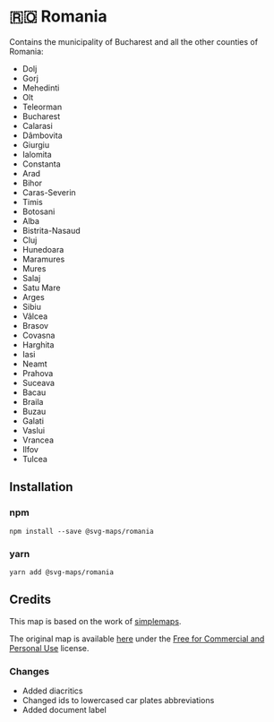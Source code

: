 # 🇷🇴️ Romania

Contains the municipality of Bucharest and all the other counties of Romania:
* Dolj
* Gorj
* Mehedinti
* Olt
* Teleorman
* Bucharest
* Calarasi
* Dâmbovita
* Giurgiu
* Ialomita
* Constanta
* Arad
* Bihor
* Caras-Severin
* Timis
* Botosani
* Alba
* Bistrita-Nasaud
* Cluj
* Hunedoara
* Maramures
* Mures
* Salaj
* Satu Mare
* Arges
* Sibiu
* Vâlcea
* Brasov
* Covasna
* Harghita
* Iasi
* Neamt
* Prahova
* Suceava
* Bacau
* Braila
* Buzau
* Galati
* Vaslui
* Vrancea
* Ilfov
* Tulcea

## Installation

### npm

`npm install --save @svg-maps/romania`

### yarn

`yarn add @svg-maps/romania`

## Credits

This map is based on the work of [simplemaps](https://simplemaps.com).

The original map is available [here](https://simplemaps.com/resources/svg-ro) under the [Free for Commercial and Personal Use](https://simplemaps.com/resources/svg-license) license.

### Changes

* Added diacritics
* Changed ids to lowercased car plates abbreviations
* Added document label

